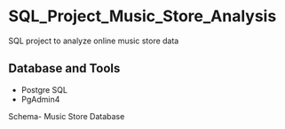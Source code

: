# SQL_Project_Music_Store_Analysis

SQL project to analyze online music store data

## Database and Tools

- Postgre SQL
- PgAdmin4

Schema- Music Store Database
